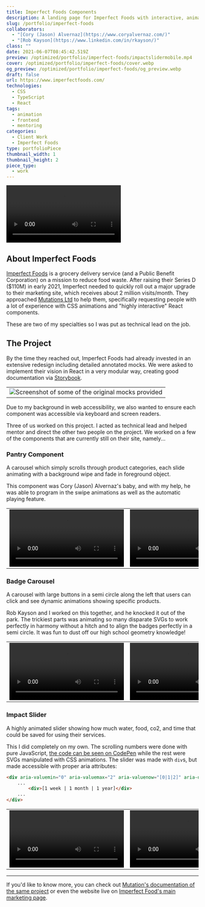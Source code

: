 ```yaml
---
title: Imperfect Foods Components
description: A landing page for Imperfect Foods with interactive, animated components to illustrate impact and savings potentials.
slug: /portfolio/imperfect-foods
collaborators:
  - "[Cory (Jason) Alvernaz](https://www.coryalvernaz.com/)"
  - "[Rob Kayson](https://www.linkedin.com/in/rkayson/)"
class: ""
date: 2021-06-07T08:45:42.519Z
preview: /optimized/portfolio/imperfect-foods/impactslidermobile.mp4
cover: /optimized/portfolio/imperfect-foods/cover.webp
og_preview: /optimized/portfolio/imperfect-foods/og_preview.webp
draft: false
url: https://www.imperfectfoods.com/
technologies:
  - CSS
  - TypeScript
  - React
tags:
  - animation
  - frontend
  - mentoring
categories:
  - Client Work
  - Imperfect Foods
type: portfolioPiece
thumbnail_width: 1
thumbnail_height: 2
piece_type:
  - work
---
```


![](/optimized/portfolio/imperfect-foods/site.mp4)

## About Imperfect Foods
[Imperfect Foods](https://www.imperfectfoods.com/) is a grocery delivery service (and a Public Benefit Corporation) on a mission to reduce food waste. After raising their Series D ($110M) in early 2021, Imperfect needed to quickly roll out a major upgrade to their marketing site, which receives about 2 million visits/month. They approached [Mutations Ltd](https://mutations.ltd/) to help them, specifically requesting people with a lot of experience with CSS animations and "highly interactive" React components.

These are two of my specialties so I was put as technical lead on the job.

## The Project

By the time they reached out, Imperfect Foods had already invested in an extensive redesign including detailed annotated mocks. We were asked to implement their vision in React in a very modular way, creating good documentation via [Storybook](https://storybook.js.org/).

||
|--|
| ![Screenshot of some of the original mocks provided](/optimized/portfolio/imperfect-foods/mocks.webp) |

Due to my background in web accessibility, we also wanted to ensure each component was accessible via keyboard and screen readers.

Three of us worked on this project. I acted as technical lead and helped mentor and direct the other two people on the project. We worked on a few of the components that are currently still on their site, namely...

### Pantry Component
A carousel which simply scrolls through product categories, each slide animating with a background wipe and fade in foreground object.

This component was Cory (Jason) Alvernaz's baby, and with my help, he was able to program in the swipe animations as well as the automatic playing feature.

| | |
| -- | -- |
| ![](/optimized/portfolio/imperfect-foods/pantry.mp4) | ![](/optimized/portfolio/imperfect-foods/pantrymobile.mp4) |


### Badge Carousel
A carousel with large buttons in a semi circle along the left that users can click and see dynamic animations showing specific products.

Rob Kayson and I worked on this together, and he knocked it out of the park. The trickiest parts was animating so many disparate SVGs to work perfectly in harmony without a hitch and to align the badges perfectly in a semi circle. It was fun to dust off our high school geometry knowledge!

| | |
| -- | -- |
| ![](/optimized/portfolio/imperfect-foods/badgecarousel.mp4) | ![](/optimized/portfolio/imperfect-foods/badgecarouselmobile.mp4) | 


### Impact Slider
A highly animated slider showing how much water, food, co2, and time that could be saved for using their services.

This I did completely on my own. The scrolling numbers were done with pure JavaScript, [the code can be seen on CodePen](https://codepen.io/karomancer/pen/dyvEOae) while the rest were SVGs manipulated with CSS animations. The slider was made with `div`s, but made accessible with proper aria attributes: 

```html
<div aria-valuemin="0" aria-valuemax="2" aria-valuenow="[0|1|2]" aria-orientation="horizontal">
    ...
        <div>[1 week | 1 month | 1 year]</div>
    ...
</div>
```

| | |
| -- | -- |
| ![](/optimized/portfolio/imperfect-foods/impactslider.mp4) | ![](/optimized/portfolio/imperfect-foods/impactslidermobile.mp4) | 

--- 

If you'd like to know more, you can check out [Mutation's documentation of the same project](https://mutations.ltd/work/imperfect-foods-partnering-to-implement-interactive-new-site/) or even the website live on [Imperfect Food's main marketing page](https://www.imperfectfoods.com/).